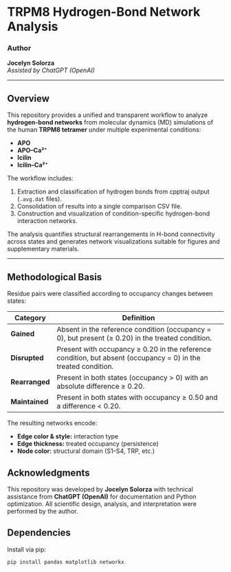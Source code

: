 
# TRPM8 Hydrogen-Bond Network Analysis

### Author
**Jocelyn Solorza**  
_Assisted by ChatGPT (OpenAI)_

---

## Overview
This repository provides a unified and transparent workflow to analyze **hydrogen-bond networks** from molecular dynamics (MD) simulations of the human **TRPM8 tetramer** under multiple experimental conditions:

- **APO**
- **APO–Ca²⁺**
- **Icilin**
- **Icilin–Ca²⁺**

The workflow includes:
1. Extraction and classification of hydrogen bonds from cpptraj output (`.avg.dat` files).  
2. Consolidation of results into a single comparison CSV file.  
3. Construction and visualization of condition-specific hydrogen-bond interaction networks.

The analysis quantifies structural rearrangements in H-bond connectivity across states and generates network visualizations suitable for figures and supplementary materials.

---

##  Methodological Basis
Residue pairs were classified according to occupancy changes between states:

| Category     | Definition |
|---------------|-------------|
| **Gained**     | Absent in the reference condition (occupancy = 0), but present (≥ 0.20) in the treated condition. |
| **Disrupted**  | Present with occupancy ≥ 0.20 in the reference condition, but absent (occupancy = 0) in the treated condition. |
| **Rearranged** | Present in both states (occupancy > 0) with an absolute difference ≥ 0.20. |
| **Maintained** | Present in both states with occupancy ≥ 0.50 and a difference < 0.20. |

The resulting networks encode:
- **Edge color & style:** interaction type  
- **Edge thickness:** treated occupancy (persistence)  
- **Node color:** structural domain (S1–S4, TRP, etc.)

## Acknowledgments
This repository was developed by **Jocelyn Solorza** with technical assistance 
from **ChatGPT (OpenAI)** for documentation and Python optimization.
All scientific design, analysis, and interpretation were performed by the author.

## Dependencies
Install via pip:
```bash
pip install pandas matplotlib networkx
